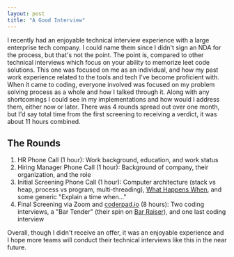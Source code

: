 ```yaml
---
layout: post
title: "A Good Interview"
---
```


I recently had an enjoyable technical interview experience with a large enterprise tech company. I could name them since I didn't sign an NDA for the process, but that's not the point. The point is, compared to other technical interviews which focus on your ability to memorize leet code solutions. This one was focused on me as an individual, and how my past work experience related to the tools and tech I've become proficient with. When it came to coding, everyone involved was focused on my problem solving process as a whole and how I talked through it. Along with any shortcomings I could see in my implementations and how would I address them, either now or later. There was 4 rounds spread out over one month, but I'd say total time from the first screening to receiving a verdict, it was about 11 hours combined.

## The Rounds
1. HR Phone Call (1 hour): Work background, education, and work status
2. Hiring Manager Phone Call (1 hour): Background of company, their organization, and the role
3. Initial Screening Phone Call (1 hour): Computer architecture (stack vs heap, process vs program, multi-threading), [What Happens When](https://github.com/alex/what-happens-when), and some generic "Explain a time when..."
4. Final Screening via Zoom and [coderpad.io](https://coderpad.io/) (8 hours): Two coding interviews, a "Bar Tender" (their spin on [Bar Raiser](https://blog.aboutamazon.eu/working-at-amazon/what-is-a-bar-raiser-at-amazon)), and one last coding interview

Overall, though I didn't receive an offer, it was an enjoyable experience and I hope more teams will conduct their technical interviews like this in the near future.
